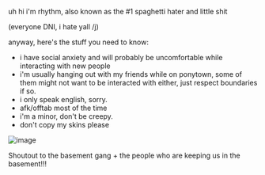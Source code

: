 uh hi i'm rhythm, also known as the #1 spaghetti hater and little shit

(everyone DNI, i hate yall /j)

anyway, here's the stuff you need to know:

- i have social anxiety and will probably be uncomfortable while interacting with new people
- i'm usually hanging out with my friends while on ponytown, some of them might not want to be interacted with either, just respect boundaries if so.
- i only speak english, sorry.
- afk/offtab most of the time
- i'm a minor, don't be creepy.
- don't copy my skins please

![image](https://github.com/Epicsquiddo/Epicsquiddo/assets/162918569/261563af-4759-4713-8a18-5ac77f417504)

Shoutout to the basement gang + the people who are keeping us in the basement!!!





<!--
**Epicsquiddo/Epicsquiddo** is a ✨ _special_ ✨ repository because its `README.md` (this file) appears on your GitHub profile.

Here are some ideas to get you started:

- 🔭 I’m currently working on ...
- 🌱 I’m currently learning ...
- 👯 I’m looking to collaborate on ...
- 🤔 I’m looking for help with ...
- 💬 Ask me about ...
- 📫 How to reach me: ...
- 😄 Pronouns: ...
- ⚡ Fun fact: ...
-->
